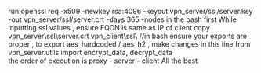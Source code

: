 run openssl req -x509 -newkey rsa:4096 -keyout vpn_server/ssl/server.key -out vpn_server/ssl/server.crt -days 365 -nodes in the bash first
While inputting ssl values , ensure FQDN is same as IP of client
copy vpn_server\ssl\server.crt vpn_client\ssl\ //in bash
ensure your exports are proper , to export aes_hardcoded / aes_h2 , make changes in this line  from vpn_server.utils import encrypt_data, decrypt_data  
the order of execution is proxy - server - client
All the best
